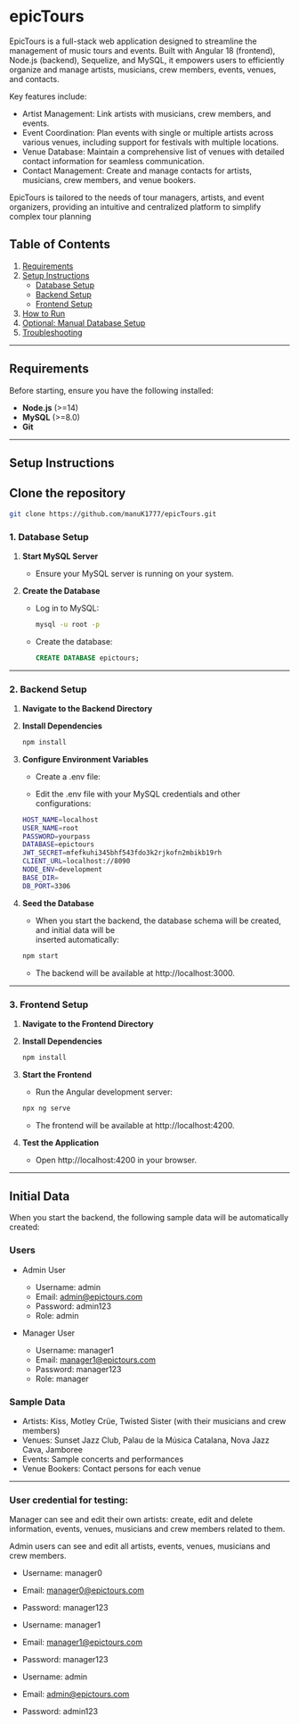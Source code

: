 # epicTours

EpicTours is a full-stack web application designed to streamline the management of music tours and events. Built with Angular 18 (frontend), Node.js (backend), Sequelize, and MySQL, it empowers users to efficiently organize and manage artists, musicians, crew members, events, venues, and contacts.

Key features include:

   - Artist Management: Link artists with musicians, crew members, and events.
   - Event Coordination: Plan events with single or multiple artists across 
     various venues, including support for festivals with multiple locations.
   - Venue Database: Maintain a comprehensive list of venues with detailed 
     contact information for seamless communication.
   - Contact Management: Create and manage contacts for artists, musicians, crew 
     members, and venue bookers.
   
EpicTours is tailored to the needs of tour managers, artists, and event organizers, providing an intuitive and centralized platform to simplify complex tour planning​


## Table of Contents
1. [Requirements](#requirements)
2. [Setup Instructions](#setup-instructions)
    - [Database Setup](#database-setup)
    - [Backend Setup](#backend-setup)
    - [Frontend Setup](#frontend-setup)
3. [How to Run](#how-to-run)
4. [Optional: Manual Database Setup](#optional-manual-database-setup)
5. [Troubleshooting](#troubleshooting)

---

## Requirements

Before starting, ensure you have the following installed:

- **Node.js** (>=14)
- **MySQL** (>=8.0)
- **Git**

---

## Setup Instructions

## Clone the repository
   ```bash
   git clone https://github.com/manuK1777/epicTours.git
   ```

### 1. Database Setup

1. **Start MySQL Server**
   - Ensure your MySQL server is running on your system.

2. **Create the Database**
   - Log in to MySQL:
     ```bash
     mysql -u root -p
     ```
   - Create the database:
     ```sql
     CREATE DATABASE epictours;
     ```


---


### 2. Backend Setup

1. **Navigate to the Backend Directory**
   

2. **Install Dependencies**
   ```bash
   npm install
   ```  
   
3. **Configure Environment Variables**   
  
   - Create a .env file:

   - Edit the .env file with your MySQL credentials and other configurations:
   ```bash
   HOST_NAME=localhost
   USER_NAME=root
   PASSWORD=yourpass
   DATABASE=epictours
   JWT_SECRET=mfefkuhi345bhf543fdo3k2rjkofn2mbikb19rh
   CLIENT_URL=localhost://8090
   NODE_ENV=development
   BASE_DIR=
   DB_PORT=3306
   ```
4. **Seed the Database**  
   - When you start the backend, the database schema will be created, and initial data will be   
     inserted automatically: 
   ```bash
   npm start
   ```
   - The backend will be available at http://localhost:3000.


---



### 3. Frontend Setup     

1. **Navigate to the Frontend Directory**
   
  
2. **Install Dependencies**   
   ```bash
   npm install
   ```

3. **Start the Frontend**
   - Run the Angular development server:
   ```bash
   npx ng serve
   ```
   - The frontend will be available at http://localhost:4200.


4. **Test the Application**  
   - Open http://localhost:4200 in your browser.


---


## Initial Data

When you start the backend, the following sample data will be automatically created:

### Users
- Admin User
  - Username: admin
  - Email: admin@epictours.com
  - Password: admin123
  - Role: admin

- Manager User
  - Username: manager1
  - Email: manager1@epictours.com
  - Password: manager123
  - Role: manager

### Sample Data
- Artists: Kiss, Motley Crüe, Twisted Sister (with their musicians and crew members)
- Venues: Sunset Jazz Club, Palau de la Música Catalana, Nova Jazz Cava, Jamboree
- Events: Sample concerts and performances
- Venue Bookers: Contact persons for each venue

---

### User credential for testing:

Manager can see and edit their own artists: create, edit and delete information, events, venues, musicians and crew members related to them.

Admin users can see and edit all artists, events, venues, musicians and crew members.

- Username: manager0
- Email: manager0@epictours.com
- Password: manager123

- Username: manager1
- Email: manager1@epictours.com
- Password: manager123

- Username: admin
- Email: admin@epictours.com
- Password: admin123
